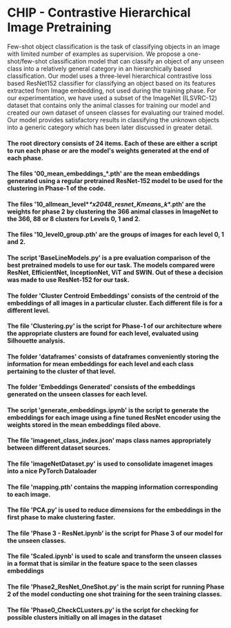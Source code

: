 # CHIP - Contrastive Hierarchical Image Pretraining

Few-shot object classification is the task of classifying objects in an image with limited number of examples as supervision. We propose a one-shot/few-shot classification model that can classify an object of any unseen class into a relatively general category in an hierarchically based classification. Our model uses a three-level hierarchical contrastive loss based ResNet152 classifier for classifying an object based on its features extracted from Image embedding, not used during the training phase. For our experimentation, we have used a subset of the ImageNet (ILSVRC-12) dataset that contains only the animal classes for training our model and created our own dataset of unseen classes for evaluating our trained model. Our model provides satisfactory results in classifying the unknown objects into a generic category which has been later discussed in greater detail.

#### The root directory consists of 24 items. Each of these are either a script to run each phase or are the model's weights generated at the end of each phase.
#### The files '00_mean_embeddings_*.pth' are the mean embeddings generated using a regular pretrained ResNet-152 model to be used for the clustering in Phase-1 of the code.
#### The files '10_allmean_level*_*x2048_resnet_Kmeans_k_*.pth' are the weights for phase 2 by clustering the 366 animal classes in ImageNet to the 366, 88 or 8 clusters for Levels 0, 1 and 2.
#### The files '10_level0_group.pth' are the groups of images for each level 0, 1 and 2.
#### The script 'BaseLineModels.py' is a pre evaluation comparison of the best pretrained models to use for our task. The models compared were ResNet, EfficientNet, InceptionNet, ViT and SWIN. Out of these a decision was made to use ResNet-152 for our task.
#### The folder 'Cluster Centroid Embeddings' consists of the centroid of the embeddings of all images in a particular cluster. Each different file is for a different level.
#### The file 'Clustering.py' is the script for Phase-1 of our architecture where the appropriate clusters are found for each level, evaluated using Silhouette analysis.
#### The folder 'dataframes' consists of dataframes conveniently storing the information for mean embeddings for each level and each class pertaining to the cluster of that level.
#### The folder 'Embeddings Generated' consists of the embeddings generated on the unseen classes for each level.
#### The script 'generate_embeddings.ipynb' is the script to generate the embeddings for each image using a fine tuned ResNet encoder using the weights stored in the mean embeddings filed above.
#### The file 'imagenet_class_index.json' maps class names appropriately between different dataset sources.
#### The file 'imageNetDataset.py' is used to consolidate imagenet images into a nice PyTorch Dataloader
#### The file 'mapping.pth' contains the mapping information corresponding to each image.
#### The file 'PCA.py' is used to reduce dimensions for the embeddings in the first phase to make clustering faster.
#### The file 'Phase 3 - ResNet.ipynb' is the script for Phase 3 of our model for the unseen classes.
#### The file 'Scaled.ipynb' is used to scale and transform the unseen classes in a format that is similar in the feature space to the seen classes embeddings
#### The file 'Phase2_ResNet_OneShot.py' is the main script for running Phase 2 of the model conducting one shot training for the seen training classes.
#### The file 'Phase0_CheckCLusters.py' is the script for checking for possible clusters initially on all images in the dataset

